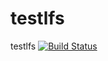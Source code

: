 # testlfs
testlfs
[![Build Status](https://aa-jenkins-prod.intel.com/buildStatus/buildIcon?job=microraptor-oob/main)](https://aa-jenkins-prod.intel.com/job/microraptor-oob/job/main/)
